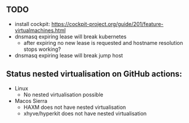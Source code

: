 ## TODO
- install cockpit: https://cockpit-project.org/guide/201/feature-virtualmachines.html
- dnsmasq expiring lease will break kubernetes
  - after expiring no new lease is requested and hostname resolution stops working?
- dnsmasq expiring lease will break jump host

## Status nested virtualisation on GitHub actions:

- Linux
  - No nested virtualisation possible
- Macos Sierra
  - HAXM does not have nested virtualisation
  - xhyve/hyperkit does not have nested virtualisation
